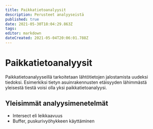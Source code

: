 ```yaml
---
title: Paikkatietoanalyysit
description: Perusteet analyyseistä
published: true
date: 2021-05-30T18:04:29.863Z
tags: 
editor: markdown
dateCreated: 2021-05-04T20:06:01.788Z
---
```


# Paikkatietoanalyysit
Paikkatietoanalyyseillä tarkoitetaan lähtötietojen jalostamista uudeksi tiedoksi. Esimerkiksi tietyn asuinrakennusten etäisyyden lähimmästä yleisestä tiestä voisi olla yksi paikkatietoanalyysi.

## Yleisimmät analyysimenetelmät

- Intersect eli leikkaavuus
- Buffer, puskurivyöhykkeen käyttäminen
